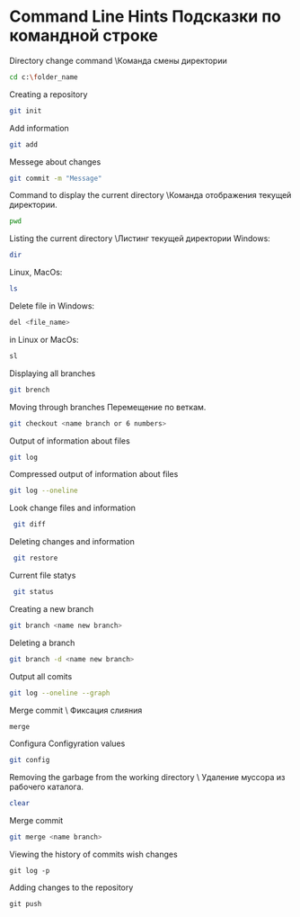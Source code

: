 # Command Line Hints Подсказки по командной строке 

Directory change command \\Команда смены директории 
```sh
cd c:\folder_name
```
Creating a repository
```sh
git init
```
Add information
 ```sh 
 git add
 ```

Messege about changes
 ```sh
 git commit -m "Message"
 ```

Command to display the current directory \\Команда отображения текущей директории.
```sh
pwd
```

Listing the current directory \\Листинг текущей директории
Windows:
``` sh
dir
```
Linux, MacOs:
``` sh
ls
```
Delete file in Windows:
``` sh
del <file_name>
```
in Linux or MacOs:
```sh
sl
```
Displaying all branches 
```sh
git brench 
```
Moving through branches Перемещение по веткам.
```sh
git checkout <name branch or 6 numbers>
```

Output of information about files
 ```sh
 git log
```
 Compressed output of information about files 
 ```sh
 git log --oneline
 ```
 Look change files and information
```sh
 git diff
 ```
Deleting changes and information
```sh
 git restore
 ```
Current file statys 
```sh
 git status
 ```
Creating a new branch
```sh
git branch <name new branch>
```
Deleting a branch
```sh
git branch -d <name new branch>
```
Output all comits
```sh
git log --oneline --graph
```
Merge commit \\ Фиксация слияния
```sh
merge
```
Configura Configyration values
```sh
git config
```
Removing the garbage from the working directory \\ Удаление муссора из рабочего каталога.
```sh
clear
```
Merge commit 
```sh
git merge <name branch>
```
Viewing the history of commits wish changes
```
git log -p
```
Adding changes to the repository
```
git push
```
